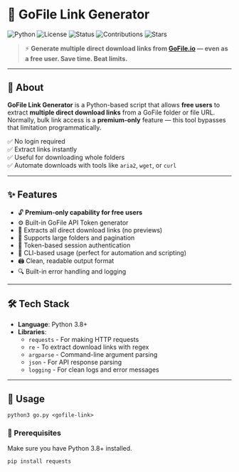 # 🚀 GoFile Link Generator

![Python](https://img.shields.io/badge/Python-3.8%2B-blue?logo=python)
![License](https://img.shields.io/badge/License-MIT-green)
![Status](https://img.shields.io/badge/Status-Active-brightgreen)
![Contributions](https://img.shields.io/badge/Contributions-Welcome-orange)
![Stars](https://img.shields.io/github/stars/YOUR_USERNAME/gofile-link-generator?style=social)

> ⚡ **Generate multiple direct download links from [GoFile.io](https://gofile.io) — even as a free user. Save time. Beat limits.**

---

## 📌 About

**GoFile Link Generator** is a Python-based script that allows **free users** to extract **multiple direct download links** from a GoFile folder or file URL. Normally, bulk link access is a **premium-only** feature — this tool bypasses that limitation programmatically.

✅ No login required  
✅ Extract links instantly  
✅ Useful for downloading whole folders  
✅ Automate downloads with tools like `aria2`, `wget`, or `curl`  

---

## ✨ Features

- 🔓 **Premium-only capability for free users**
- ⚙️ Built-in GoFile API Token generator
- 🔗 Extracts all direct download links (no previews)
- 📁 Supports large folders and pagination
- 🔐 Token-based session authentication
- 🧠 CLI-based usage (perfect for automation and scripting)
- 🖨️ Clean, readable output format
- 🔍 Built-in error handling and logging

---

## 🛠️ Tech Stack

- **Language**: Python 3.8+
- **Libraries**:  
  - `requests` - For making HTTP requests  
  - `re` - To extract download links with regex  
  - `argparse` - Command-line argument parsing  
  - `json` - For API response parsing  
  - `logging` - For clean logs and error messages

---

## 🚀 Usage
```python3 go.py <gofile-link> ```

### 🔧 Prerequisites

Make sure you have Python 3.8+ installed.

```bash
pip install requests
